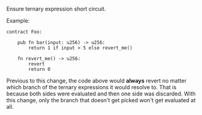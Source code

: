 Ensure ternary expression short circuit.

Example:

```
contract Foo:

    pub fn bar(input: u256) -> u256:
        return 1 if input > 5 else revert_me()

    fn revert_me() -> u256:
        revert
        return 0
```

Previous to this change, the code above would **always** revert no matter
which branch of the ternary expressions it would resolve to. That is because
both sides were evaluated and then one side was discarded. With this change,
only the branch that doesn't get picked won't get evaluated at all.
